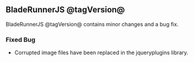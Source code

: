 ## BladeRunnerJS @tagVersion@

BladeRunnerJS @tagVersion@ contains minor changes and a bug fix.

### Fixed Bug

- Corrupted image files have been replaced in the jqueryplugins library.
